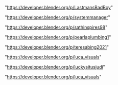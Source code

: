"https://developer.blender.org/p/LastmansBadBoy"

"https://developer.blender.org/p/systemmanager"

"https://developer.blender.org/p/sathinspires98"

"https://developer.blender.org/p/pearlaplumbing1"

"https://developer.blender.org/p/teresabing2021"

"https://developer.blender.org/p/luca_visuals"

"https://developer.blender.org/p/luckysitusjudi"

 
"https://developer.blender.org/p/luca_visuals"


 
